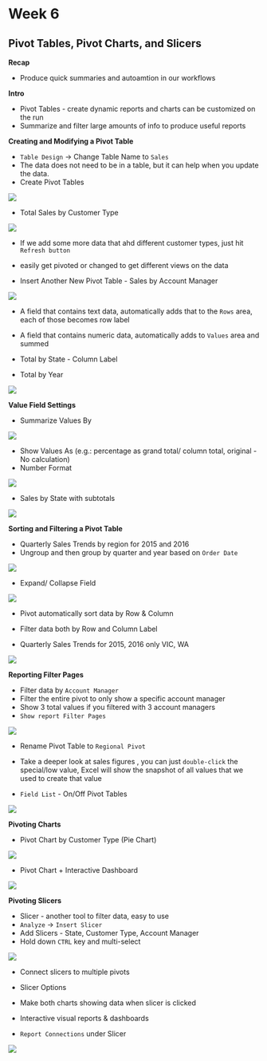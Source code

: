 # Week 6
## Pivot Tables, Pivot Charts, and Slicers

**Recap**
* Produce quick summaries and autoamtion in our workflows

**Intro**
* Pivot Tables - create dynamic reports and charts can be customized on the run
* Summarize and filter large amounts of info to produce useful reports

**Creating and Modifying a Pivot Table**
* `Table Design` -> Change Table Name to `Sales`
* The data does not need to be in a table, but it can help when you update the data.
* Create Pivot Tables

![](screenshot/create-pivot-tables.gif)

* Total Sales by Customer Type

![](screenshot/pivot-sales--by-customer-type.gif)

* If we add some more data that ahd different customer types, just hit `Refresh button`
* easily get pivoted or changed to get different views on the data

* Insert Another New Pivot Table - Sales by Account Manager

![](screenshot/pivot-sales--by-account-manager.gif)

* A field that contains text data, automatically adds that to the `Rows` area, each of those becomes row label
* A field that contains numeric data, automatically adds to `Values` area and summed

* Total by State - Column Label
* Total by Year

![](screenshot/pivot-total-sales-by-state-year.gif)

**Value Field Settings**
* Summarize Values By

![](screenshot/summarize-by-values.gif)

* Show Values As (e.g.: percentage as grand total/ column total, original - No calculation)
* Number Format

![](screenshot/show-values-as.gif)

* Sales by State with subtotals

![](screenshot/sales-by-state-with-subtotals.gif)

**Sorting and Filtering a Pivot Table**
* Quarterly Sales Trends by region for 2015 and 2016
* Ungroup and then group by quarter and year based on `Order Date`

![](screenshot/quarterly-sales-trend-group.gif)

* Expand/ Collapse Field

![](screenshot/expand-collapse-field.gif)

* Pivot automatically sort data by Row & Column

* Filter data both by Row and Column Label
* Quarterly Sales Trends for 2015, 2016 only VIC, WA

![](screeshot/quarterly-sales-2015-2016.gif)

**Reporting Filter Pages**
* Filter data by `Account Manager`
* Filter the entire pivot to only show a specific account manager
* Show 3 total values if you filtered with 3 account managers
* `Show report Filter Pages`

![](screenshot/report-filter-by-account-manager.gif)

* Rename Pivot Table to `Regional Pivot`

* Take a deeper look at sales figures , you can just `double-click` the special/low value, Excel will show the snapshot of all values that we used to create that value
* `Field List` - On/Off Pivot Tables

![](screenshot/field-list.gif)

**Pivoting Charts**
* Pivot Chart by Customer Type (Pie Chart)

![](screenshot/pivot-pie-chart.gif)

* Pivot Chart + Interactive Dashboard

![](screenshot/pivot-bar-chart-interactive-dashboard.gif)

**Pivoting Slicers**
* Slicer - another tool to filter data, easy to use
* `Analyze` -> `Insert Slicer`
* Add Slicers - State, Customer Type, Account Manager
* Hold down `CTRL` key and multi-select

![](screenshot/slicers-state-custype-accmanager.gif)

* Connect slicers to multiple pivots
* Slicer Options
* Make both charts showing data when slicer is clicked

* Interactive visual reports & dashboards
* `Report Connections` under Slicer

![](screenshot/slicer-report-connect.gif)